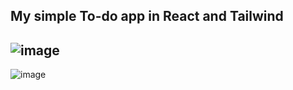 ## My simple To-do app in React and Tailwind

![image](https://github.com/user-attachments/assets/85f6beca-7935-44ae-ac93-71ea61220b6d)
---
![image](https://github.com/user-attachments/assets/76ef49e9-b05b-4612-b4fb-2ae08bfc98be)
